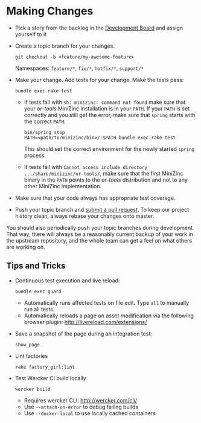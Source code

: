 # Making Changes

* Pick a story from the backlog in the [Development Board](https://trello.com/b/UC8jBtDg/cloud-stove-development) and assign yourself to it

* Create a topic branch for your changes.
  
  ```
  git checkout -b <feature/my-awesome-feature>
  ```

  Namespaces: `feature/*`, `fix/*`, `hotfix/*`, `support/*`

* Make your change. Add tests for your change. Make the tests pass:
  
  ```
  bundle exec rake test
  ```
  
  * If tests fail with `sh: minizinc: command not found` make sure that your
    *or-tools* MiniZinc installation is in your `PATH`. If your `PATH` is set correctly
    and you still get the error, make sure that `spring` starts with the correct `PATH`:
  
    ```
    bin/spring stop
    PATH=<path/to/minizinc/bin>/:$PATH bundle exec rake test
    ```
    This should set the correct environment for the newly started `spring`
    process.

  * If tests fail with `Cannot access include directory .../share/minizinc/or-tools/`,
    make sure that the first MiniZinc binary in the `PATH` points to the *or-tools* distribution
    and not to any other MiniZinc implementation.

* Make sure that your code always has appropriate test coverage.

* Push your topic branch and [submit a pull request](https://github.com/inz/cloud-stove/compare). To keep our project history clean, always rebase your changes onto master.

You should also periodically push your topic branches during development. That
way, there will always be a reasonably current backup of your work in the
upstream repository, and the whole team can get a feel on what others are
working on.

## Tips and Tricks

* Continuous test execution and live reload:

  ```
  bundle exec guard
  ```

  * Automatically runs affected tests on file edit. Type `all` to manually run all tests.
  * Automatically reloads a page on asset modification via the following browser plugin: http://livereload.com/extensions/

* Save a snapshot of the page during an integration test:

  ```
  show_page
  ```

* Lint factories

    ```
    rake factory_girl:lint
    ```

* Test Wercker CI build locally

  ```
  wercker build
  ```

  * Requires wercker CLI: http://wercker.com/cli/
  * Use `--attach-on-error` to debug failing builds
  * Use `--docker-local` to use locally cached containers

